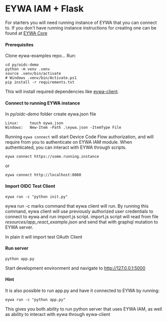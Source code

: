 # EYWA IAM + Flask

For starters you will need running instance of EYWA that you can connect to. If you don't have running instance
instructions for creating one can be found at [EYWA Core](https://github.com/neyho/eywa-core)


#### Prerequisites
Clone eywa-examples repo... Run:
```
cd py/oidc-demo
python -m venv .venv
source .venv/bin/activate
# Windows .venv/bin/Activate.ps1
pip install -r requirements.txt
```
This will install required dependencies like [eywa-client](https://pypi.org/project/eywa-client/).

#### Connect to running EYWA instance
In _py/oidc-demo_ folder create eywa.json file
```
Linux:     touch eywa.json
Windows:   New-Item -Path .\eywa.json -ItemType File
```
Running ```eywa connect``` will start Device Code Flow authorization, and
 will require from you to authenticate on EYWA IAM module. When authenticated,
you can interact with EYWA through scripts.

```
eywa connect https://some.running.instance
```
or
```
eywa connect http://localhost:8080
```

#### Import OIDC Test Client
```
eywa run -c "python init.py"
```
eywa run -c marks command that eywa client will run. By running this command, eywa client will use
previously authorized user credentials to connect to eywa and run import.js script. import.js script
will read from file _resources/app_react_example.json_ and send that with graphql mutation to EYWA server.

In plain it will import test OAuth Client


#### Run server
```
python app.py
```
Start development environment and navigate to http://127.0.0.1:5000


#### Hint
It is also possible to run app.py and have it connected to EYWA by running:
```
eywa run -c "python app.py"
```

This gives you both ability to run python server that uses EYWA IAM, as well
as ability to interact with eywa through eywa-client
